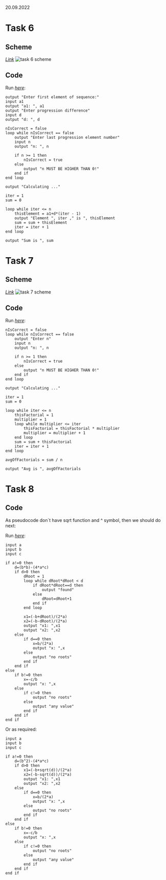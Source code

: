 20.09.2022
# Task 6
## Scheme
*[Link](https://lucid.app/lucidchart/e0d7c026-06e3-4c2e-86ae-5f8c22951854/edit?viewport_loc=347%2C846%2C822%2C411%2C0_0&invitationId=inv_73e6f087-f253-4e78-a087-031fe4db0e36#)*
![task 6 scheme](20.09.2022_Task_6.png)
## Code
Run *[here](http://ibcomp.fis.edu/pseudocode/pcode.html)*:
```
output "Enter first element of sequence:"
input a1
output "a1: ", a1
output "Enter progression difference"
input d
output "d: ", d

nIsCorrect = false
loop while nIsCorrect == false
    output "Enter last progression element number"
    input n
    output "n: ", n

    if n >= 1 then
        nIsCorrect = true
    else 
        output "n MUST BE HIGHER THAN 0!"
    end if
end loop

output "Calculating ..."

iter = 1
sum = 0

loop while iter <= n
    thisElement = a1+d*(iter - 1)
    output "Element ", iter ," is ", thisElement
    sum = sum + thisElement
    iter = iter + 1
end loop

output "Sum is ", sum
```

# Task 7
## Scheme
*[Link](https://lucid.app/lucidchart/e0d7c026-06e3-4c2e-86ae-5f8c22951854/edit?viewport_loc=-60%2C-146%2C2389%2C1195%2CYW1S-Ph1Hl4V&invitationId=inv_73e6f087-f253-4e78-a087-031fe4db0e36#)*
![task 7 scheme](20.09.2022_Task_7.png)
## Code
Run *[here](http://ibcomp.fis.edu/pseudocode/pcode.html)*:
```
nIsCorrect = false
loop while nIsCorrect == false
    output "Enter n"
    input n
    output "n: ", n

    if n >= 1 then
        nIsCorrect = true
    else 
        output "n MUST BE HIGHER THAN 0!"
    end if
end loop

output "Calculating ..."

iter = 1
sum = 0

loop while iter <= n
    thisFactorial = 1
    multiplier = 1
    loop while multiplier <= iter
        thisFactorial = thisFactorial * multiplier
        multiplier = multiplier + 1
    end loop
    sum = sum + thisFactorial
    iter = iter + 1
end loop

avgOfFactorials = sum / n

output "Avg is ", avgOfFactorials
```
# Task 8
## Code

As pseudocode don`t have sqrt function and ^ symbol, then we should do next:

Run *[here](http://ibcomp.fis.edu/pseudocode/pcode.html)*:
```
input a
input b
input c

if a!=0 then
    d=(b*b)-(4*a*c)
    if d>0 then
        dRoot = 1
        loop while dRoot*dRoot < d
            if dRoot*dRoot==d then
                output "found"
            else
                dRoot=dRoot+1
            end if
        end loop

        x1=(-b+dRoot)/(2*a)
        x2=(-b-dRoot)/(2*a)
        output "x1: ",x1
        output "x2: ",x2
    else
        if d==0 then
            x=b/(2*a)
            output "x: ",x
        else
            output "no roots"
        end if
    end if
else
    if b!=0 then
        x=-c/b
        output "x: ",x
    else
        if c!=0 then
            output "no roots"
        else
            output "any value"
        end if
    end if
end if
```

Or as required:

```
input a
input b
input c

if a!=0 then
    d=(b^2)-(4*a*c)
    if d>0 then
        x1=(-b+sqrt(d))/(2*a)
        x2=(-b-sqrt(d))/(2*a)
        output "x1: ",x1
        output "x2: ",x2
    else
        if d==0 then
            x=b/(2*a)
            output "x: ",x
        else
            output "no roots"
        end if
    end if
else
    if b!=0 then
        x=-c/b
        output "x: ",x
    else
        if c!=0 then
            output "no roots"
        else
            output "any value"
        end if
    end if
end if
```